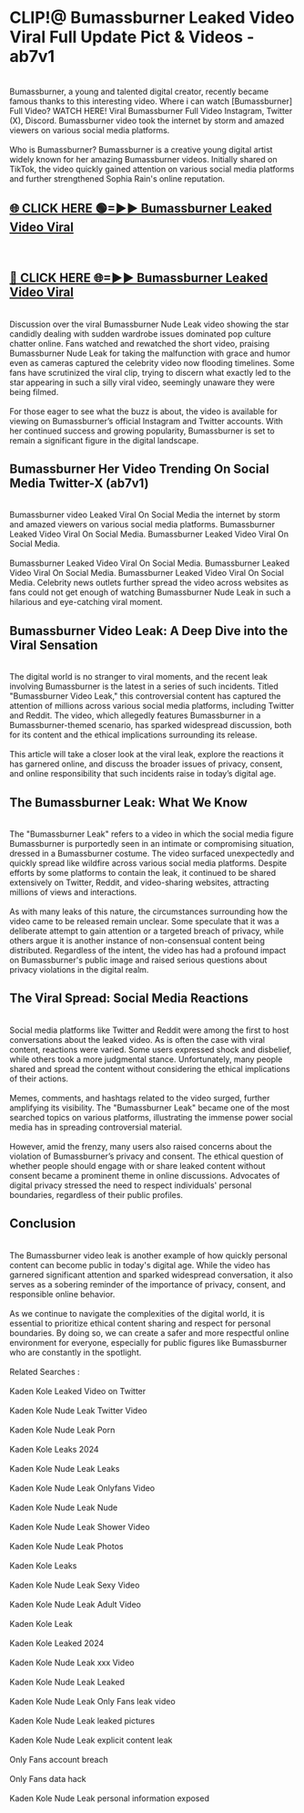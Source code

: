 # CLIP!@ Bumassburner Leaked Video Viral Full Update Pict & Videos - ab7v1
<br>
Bumassburner, a young and talented digital creator, recently became famous thanks to this interesting video. Where i can watch [Bumassburner] Full Video? WATCH HERE! Viral Bumassburner Full Video Instagram, Twitter (X), Discord. Bumassburner video took the internet by storm and amazed viewers on various social media platforms.
<br><br>
Who is Bumassburner? Bumassburner is a creative young digital artist widely known for her amazing Bumassburner videos. Initially shared on TikTok, the video quickly gained attention on various social media platforms and further strengthened Sophia Rain's online reputation.
<br>
<h2><a href="https://bestclip.site?title=Bumassburner">🌐 CLICK HERE 🟢=►► Bumassburner Leaked Video Viral</a></h2>
<br>
<h2><a href="https://bestclip.site?title=Bumassburner">🔴 CLICK HERE 🌐=►► Bumassburner Leaked Video Viral</a></h2>
<br>
Discussion over the viral Bumassburner Nude Leak video showing the star candidly dealing with sudden wardrobe issues dominated pop culture chatter online. Fans watched and rewatched the short video, praising Bumassburner Nude Leak for taking the malfunction with grace and humor even as cameras captured the celebrity video now flooding timelines. Some fans have scrutinized the viral clip, trying to discern what exactly led to the star appearing in such a silly viral video, seemingly unaware they were being filmed.
<br><br>
For those eager to see what the buzz is about, the video is available for viewing on Bumassburner’s official Instagram and Twitter accounts. With her continued success and growing popularity, Bumassburner is set to remain a significant figure in the digital landscape.
<br>
<h2>Bumassburner Her Video Trending On Social Media Twitter-X (ab7v1)</h2>
<br>
Bumassburner video Leaked Viral On Social Media the internet by storm and amazed viewers on various social media platforms. Bumassburner Leaked Video Viral On Social Media. Bumassburner Leaked Video Viral On Social Media.
<br><br>
Bumassburner Leaked Video Viral On Social Media. Bumassburner Leaked Video Viral On Social Media. Bumassburner Leaked Video Viral On Social Media. Celebrity news outlets further spread the video across websites as fans could not get enough of watching Bumassburner Nude Leak in such a hilarious and eye-catching viral moment.
<br>
<h2>Bumassburner Video Leak: A Deep Dive into the Viral Sensation</h2>
<br>
The digital world is no stranger to viral moments, and the recent leak involving Bumassburner is the latest in a series of such incidents. Titled "Bumassburner Video Leak," this controversial content has captured the attention of millions across various social media platforms, including Twitter and Reddit. The video, which allegedly features Bumassburner in a Bumassburner-themed scenario, has sparked widespread discussion, both for its content and the ethical implications surrounding its release.
<br><br>
This article will take a closer look at the viral leak, explore the reactions it has garnered online, and discuss the broader issues of privacy, consent, and online responsibility that such incidents raise in today’s digital age.
<br>
<h2>The Bumassburner Leak: What We Know</h2>
<br>
The "Bumassburner Leak" refers to a video in which the social media figure Bumassburner is purportedly seen in an intimate or compromising situation, dressed in a Bumassburner costume. The video surfaced unexpectedly and quickly spread like wildfire across various social media platforms. Despite efforts by some platforms to contain the leak, it continued to be shared extensively on Twitter, Reddit, and video-sharing websites, attracting millions of views and interactions.
<br><br>
As with many leaks of this nature, the circumstances surrounding how the video came to be released remain unclear. Some speculate that it was a deliberate attempt to gain attention or a targeted breach of privacy, while others argue it is another instance of non-consensual content being distributed. Regardless of the intent, the video has had a profound impact on Bumassburner's public image and raised serious questions about privacy violations in the digital realm.
<br>
<h2>The Viral Spread: Social Media Reactions</h2>
<br>
Social media platforms like Twitter and Reddit were among the first to host conversations about the leaked video. As is often the case with viral content, reactions were varied. Some users expressed shock and disbelief, while others took a more judgmental stance. Unfortunately, many people shared and spread the content without considering the ethical implications of their actions.
<br><br>
Memes, comments, and hashtags related to the video surged, further amplifying its visibility. The "Bumassburner Leak" became one of the most searched topics on various platforms, illustrating the immense power social media has in spreading controversial material.
<br><br>
However, amid the frenzy, many users also raised concerns about the violation of Bumassburner’s privacy and consent. The ethical question of whether people should engage with or share leaked content without consent became a prominent theme in online discussions. Advocates of digital privacy stressed the need to respect individuals' personal boundaries, regardless of their public profiles.
<br>
<h2>Conclusion</h2>
<br>
The Bumassburner video leak is another example of how quickly personal content can become public in today's digital age. While the video has garnered significant attention and sparked widespread conversation, it also serves as a sobering reminder of the importance of privacy, consent, and responsible online behavior.
<br><br>
As we continue to navigate the complexities of the digital world, it is essential to prioritize ethical content sharing and respect for personal boundaries. By doing so, we can create a safer and more respectful online environment for everyone, especially for public figures like Bumassburner who are constantly in the spotlight.
<br><br>
Related Searches :
<br><br>
Kaden Kole Leaked Video on Twitter
<br><br>
Kaden Kole Nude Leak Twitter Video
<br><br>
Kaden Kole Nude Leak Porn
<br><br>
Kaden Kole Leaks 2024
<br><br>
Kaden Kole Nude Leak Leaks
<br><br>
Kaden Kole Nude Leak Onlyfans Video
<br><br>
Kaden Kole Nude Leak Nude
<br><br>
Kaden Kole Nude Leak Shower Video
<br><br>
Kaden Kole Nude Leak Photos
<br><br>
Kaden Kole Leaks
<br><br>
Kaden Kole Nude Leak Sexy Video
<br><br>
Kaden Kole Nude Leak Adult Video
<br><br>
Kaden Kole Leak
<br><br>
Kaden Kole Leaked 2024
<br><br>
Kaden Kole Nude Leak xxx Video
<br><br>
Kaden Kole Nude Leak Leaked
<br><br>
Kaden Kole Nude Leak Only Fans leak video
<br><br>
Kaden Kole Nude Leak leaked pictures
<br><br>
Kaden Kole Nude Leak explicit content leak
<br><br>
Only Fans account breach
<br><br>
Only Fans data hack
<br><br>
Kaden Kole Nude Leak personal information exposed